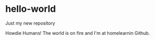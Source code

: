 # hello-world
Just my new repository

Howdie Humans!
The world is on fire and I'm at homelearnin Github.
